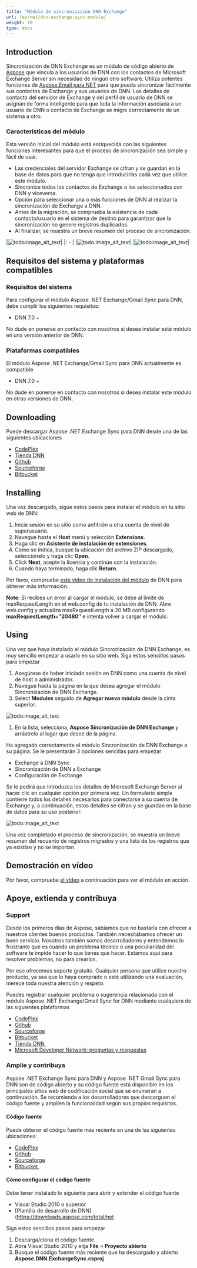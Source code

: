 ```yaml
---
title: "Módulo de sincronización DNN Exchange"
url: /es/net/dnn-exchange-sync-module/
weight: 10
type: docs
---
```



## **Introduction**
Sincronización de DNN Exchange es un módulo de código abierto de [Aspose](http://www.aspose.com/) que vincula a los usuarios de DNN con los contactos de Microsoft Exchange Server sin necesidad de ningún otro software. Utiliza potentes funciones de [Aspose.Email para.NET](http://www.aspose.com/.net/email-component.aspx) para que pueda sincronizar fácilmente sus contactos de Exchange y sus usuarios de DNN. Los detalles de contacto del servidor de Exchange y del perfil de usuario de DNN se asignan de forma inteligente para que toda la información asociada a un usuario de DNN o contacto de Exchange se migre correctamente de un sistema a otro.
### **Características del módulo**
Esta versión inicial del módulo está enriquecida con las siguientes funciones interesantes para que el proceso de sincronización sea simple y fácil de usar.

- Las credenciales del servidor Exchange se cifran y se guardan en la base de datos para que no tenga que introducirlas cada vez que utilice este módulo.
- Sincronice todos los contactos de Exchange o los seleccionados con DNN y viceversa.
- Opción para seleccionar una o más funciones de DNN al realizar la sincronización de Exchange a DNN.
- Antes de la migración, se comprueba la existencia de cada contacto/usuario en el sistema de destino para garantizar que la sincronización no genere registros duplicados.
- Al finalizar, se muestra un breve resumen del proceso de sincronización.

|![todo:image_alt_text](http://www.aspose.com/blogs/wp-content/uploads/2014/07/DNN-Exchange-Sync-home.png)|
|: - |
|![todo:image_alt_text](http://www.aspose.com/blogs/wp-content/uploads/2014/07/Exchange-to-DNN-Sync.png)|
|![todo:image_alt_text](http://www.aspose.com/blogs/wp-content/uploads/2014/07/DNN-to-Exchange-Sync.png)|
## **Requisitos del sistema y plataformas compatibles**
### **Requisitos del sistema**
Para configurar el módulo Aspose .NET Exchange/Gmail Sync para DNN, debe cumplir los siguientes requisitos:

- DNN 7.0 +

No dude en ponerse en contacto con nosotros si desea instalar este módulo en una versión anterior de DNN.
### **Plataformas compatibles**
El módulo Aspose .NET Exchange/Gmail Sync para DNN actualmente es compatible

- DNN 7.0 +

No dude en ponerse en contacto con nosotros si desea instalar este módulo en otras versiones de DNN.
## **Downloading**
Puede descargar Aspose .NET Exchange Sync para DNN desde una de las siguientes ubicaciones

- [CodePlex ](https://asposednn.codeplex.com/releases)
- [Tienda DNN ](http://store.dnnsoftware.com/home/product-details/dnn-exchange-sync-2-way-link-between-dnn-and-microsoft-exchange-server)
- [Github ](https://github.com/asposemarketplace/Aspose_for_DNN/releases)
- [Sourceforge ](https://sourceforge.net/projects/asposednn/files/)
- [Bitbucket ](https://bitbucket.org/asposemarketplace/aspose-for-dnn/downloads)
## **Installing**
Una vez descargado, sigue estos pasos para instalar el módulo en tu sitio web de DNN:

1. Inicie sesión en su sitio como anfitrión u otra cuenta de nivel de superusuario.
1. Navegue hasta el **Host** menú y selección **Extensions**.
1. Haga clic en **Asistente de instalación de extensiones**.
1. Como se indica, busque la ubicación del archivo ZIP descargado, selecciónelo y haga clic **Open**.
1. Click **Next**, acepte la licencia y continúe con la instalación.
1. Cuando haya terminado, haga clic **Return**.

Por favor, compruebe [este vídeo de instalación del módulo](http://www.dnnsoftware.com/community/learn/video-library/view-video/video/542/view/details/how-to-install-a-module-in-dotnetnuke-7) de DNN para obtener más información.

**Note:** Si recibes un error al cargar el módulo, se debe al límite de maxRequestLength en el web.config de tu instalación de DNN. Abre web.config y actualiza maxRequestLength a 20 MB configurando **maxRequestLength=”20480″** e intenta volver a cargar el módulo.
## **Using**
Una vez que haya instalado el módulo Sincronización de DNN Exchange, es muy sencillo empezar a usarlo en su sitio web. Siga estos sencillos pasos para empezar

1. Asegúrese de haber iniciado sesión en DNN como una cuenta de nivel de host o administrador.
1. Navegue hasta la página en la que desea agregar el módulo Sincronización de DNN Exchange.
1. Select **Modules** seguido de **Agregar nuevo módulo** desde la cinta superior.

![todo:image_alt_text](http://www.aspose.com/blogs/wp-content/uploads/2014/07/DNN-Exchange-Sync-add-module-to-page.png)

1. En la lista, selecciona, **Aspose** **Sincronización de DNN Exchange** y arrástrelo al lugar que desee de la página.

Ha agregado correctamente el módulo Sincronización de DNN Exchange a su página. Se le presentarán 3 opciones sencillas para empezar

- Exchange a DNN Sync
- Sincronización de DNN a Exchange
- Configuración de Exchange

Se le pedirá que introduzca los detalles de Microsoft Exchange Server al hacer clic en cualquier opción por primera vez. Un formulario simple contiene todos los detalles necesarios para conectarse a su cuenta de Exchange y, a continuación, estos detalles se cifran y se guardan en la base de datos para su uso posterior.

![todo:image_alt_text](http://www.aspose.com/blogs/wp-content/uploads/2014/07/DNN-Exchange-Sync-Exchange-Server-Details.png)


Una vez completado el proceso de sincronización, se muestra un breve resumen del recuento de registros migrados y una lista de los registros que ya existían y no se importan.
## **Demostración en vídeo**
Por favor, compruebe [el vídeo](https://www.youtube.com/watch?v=LqEiYz287GA) a continuación para ver el módulo en acción.
## **Apoye, extienda y contribuya**
### **Support**
Desde los primeros días de Aspose, sabíamos que no bastaría con ofrecer a nuestros clientes buenos productos. También necesitábamos ofrecer un buen servicio. Nosotros también somos desarrolladores y entendemos lo frustrante que es cuando un problema técnico o una peculiaridad del software te impide hacer lo que tienes que hacer. Estamos aquí para resolver problemas, no para crearlos.

Por eso ofrecemos soporte gratuito. Cualquier persona que utilice nuestro producto, ya sea que lo haya comprado o esté utilizando una evaluación, merece toda nuestra atención y respeto.

Puedes registrar cualquier problema o sugerencia relacionada con el módulo Aspose .NET Exchange/Gmail Sync for DNN mediante cualquiera de las siguientes plataformas

- [CodePlex ](https://asposednn.codeplex.com/workitem/list/basic)
- [Github ](https://github.com/asposemarketplace/Aspose_for_DNN/issues)
- [Sourceforge ](https://sourceforge.net/p/asposednn/tickets/)
- [Bitbucket ](https://bitbucket.org/asposemarketplace/aspose-for-dnn/issues?status=new&status=open)
- [Tienda DNN ](http://store.dnnsoftware.com/help-center/help-desk/ticket-entry/packageid/33341)
- [Microsoft Developer Network: preguntas y respuestas ](https://code.msdn.microsoft.com/DNN-Exchange-Sync-2-Way-fab0339b/view/Discussions#content)
### **Amplíe y contribuya**
Aspose .NET Exchange Sync para DNN y Aspose .NET Gmail Sync para DNN son de código abierto y su código fuente está disponible en los principales sitios web de codificación social que se enumeran a continuación. Se recomienda a los desarrolladores que descarguen el código fuente y amplíen la funcionalidad según sus propios requisitos.
#### **Código fuente**
Puede obtener el código fuente más reciente en una de las siguientes ubicaciones:

- [CodePlex ](https://asposednn.codeplex.com/SourceControl/latest)
- [Github ](https://github.com/asposemarketplace/Aspose_for_DNN)
- [Sourceforge ](https://sourceforge.net/p/asposednn/code/ci/master/tree/)
- [Bitbucket ](https://bitbucket.org/asposemarketplace/aspose-for-dnn/src)
#### **Cómo configurar el código fuente**
Debe tener instalado lo siguiente para abrir y extender el código fuente

- Visual Studio 2010 o superior
- [Plantilla de desarrollo de DNN] (https://downloads.aspose.com/total/net

Siga estos sencillos pasos para empezar

1. Descarga/clona el código fuente.
1. Abra Visual Studio 2010 y elija **File** > **Proyecto abierto**
1. Busque el código fuente más reciente que ha descargado y abierto **Aspose.DNN.ExchangeSync.csproj**
